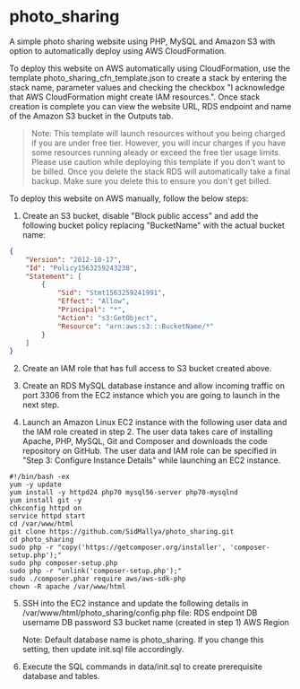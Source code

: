 # photo_sharing
A simple photo sharing website using PHP, MySQL and Amazon S3 with option to automatically deploy using AWS CloudFormation.

To deploy this website on AWS automatically using CloudFormation, use the template photo_sharing_cfn_template.json to create a stack by entering the stack name, parameter values and checking the checkbox "I acknowledge that AWS CloudFormation might create IAM resources.". Once stack creation is complete you can view the website URL, RDS endpoint and name of the Amazon S3 bucket in the Outputs tab.

>Note: This template will launch resources without you being charged if you are under free tier.  However, you will incur charges if you have some resources running aleady or exceed the free tier usage limits.  Please use caution while deploying this template if you don't want to be billed.  Once you delete the stack RDS will automatically take a final backup.  Make sure you delete this to ensure you don't get billed.

To deploy this website on AWS manually, follow the below steps:

1. Create an S3 bucket, disable "Block public access" and add the following bucket policy replacing "BucketName" with the actual bucket name:

```json
{
    "Version": "2012-10-17",
    "Id": "Policy1563259243238",
    "Statement": [
        {
            "Sid": "Stmt1563259241991",
            "Effect": "Allow",
            "Principal": "*",
            "Action": "s3:GetObject",
            "Resource": "arn:aws:s3:::BucketName/*"
        }
    ]
}
```

2. Create an IAM role that has full access to S3 bucket created above.

3. Create an RDS MySQL database instance and allow incoming traffic on port 3306 from the EC2 instance which you are going to launch in the next step.

4. Launch an Amazon Linux EC2 instance with the following user data and the IAM role created in step 2.  The user data takes care of installing Apache, PHP, MySQL, Git and Composer and downloads the code repository on GitHub.  The user data and IAM role can be specified in "Step 3: Configure Instance Details" while launching an EC2 instance.  

```shell
#!/bin/bash -ex
yum -y update
yum install -y httpd24 php70 mysql56-server php70-mysqlnd
yum install git -y
chkconfig httpd on
service httpd start
cd /var/www/html
git clone https://github.com/SidMallya/photo_sharing.git
cd photo_sharing
sudo php -r "copy('https://getcomposer.org/installer', 'composer-setup.php');"
sudo php composer-setup.php
sudo php -r "unlink('composer-setup.php');"
sudo ./composer.phar require aws/aws-sdk-php
chown -R apache /var/www/html
```

5. SSH into the EC2 instance and update the following details in /var/www/html/photo_sharing/config.php file:
    RDS endpoint
    DB username
    DB password
    S3 bucket name (created in step 1)
    AWS Region

    Note: Default database name is photo_sharing.  If you change this setting, then update init.sql file accordingly.

6. Execute the SQL commands in data/init.sql to create prerequisite database and tables.
